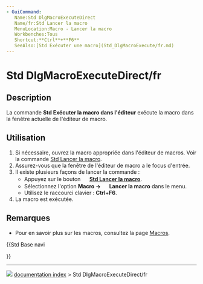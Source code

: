 ```yaml
---
- GuiCommand:
   Name:Std DlgMacroExecuteDirect
   Name/fr:Std Lancer la macro
   MenuLocation:Macro - Lancer la macro
   Workbenches:Tous
   Shortcut:**Ctrl**+**F6**
   SeeAlso:[Std Exécuter une macro](Std_DlgMacroExecute/fr.md)
---
```


# Std DlgMacroExecuteDirect/fr

## Description

La commande **Std Exécuter la macro dans l\'éditeur** exécute la macro dans la fenêtre actuelle de l\'éditeur de macro.



## Utilisation

1.  Si nécessaire, ouvrez la macro appropriée dans l\'éditeur de macros. Voir la commande [Std Lancer la macro](Std_DlgMacroExecute/fr.md).
2.  Assurez-vous que la fenêtre de l\'éditeur de macro a le focus d\'entrée.
3.  Il existe plusieurs façons de lancer la commande :
    -   Appuyez sur le bouton **<img src="images/Std_DlgMacroExecuteDirect.svg" width=16px> [Std Lancer la macro](Std_DlgMacroExecuteDirect/fr.md)**.
    -   Sélectionnez l\'option **Macro → <img src="images/Std_DlgMacroExecuteDirect.svg" width=16px> Lancer la macro** dans le menu.
    -   Utilisez le raccourci clavier : **Ctrl**+**F6**.
4.  La macro est exécutée.



## Remarques

-   Pour en savoir plus sur les macros, consultez la page [Macros](Macros/fr.md).





{{Std Base navi

}}



---
![](images/Button_right.svg) [documentation index](../README.md) > Std DlgMacroExecuteDirect/fr
